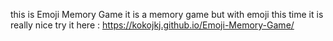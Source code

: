 this is Emoji Memory Game
it is a memory game but with emoji this time 
it is really nice try it here : https://kokojkj.github.io/Emoji-Memory-Game/
